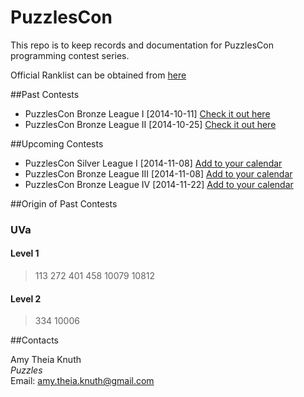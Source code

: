 PuzzlesCon
==========

This repo is to keep records and documentation for PuzzlesCon programming contest series.

Official Ranklist can be obtained from [here](../master/Rank.md)

##Past Contests

+ PuzzlesCon Bronze League I [2014-10-11] [Check it out here](http://acm.hust.edu.cn/vjudge/contest/view.action?cid=58728#overview)
+ PuzzlesCon Bronze League II [2014-10-25] [Check it out here](http://acm.hust.edu.cn/vjudge/contest/view.action?cid=59034#overview)

##Upcoming Contests

+ PuzzlesCon Silver League I [2014-11-08] [Add to your calendar](https://plus.google.com/events/cbqag0cibksm1pq63vmluc4brk0)
+ PuzzlesCon Bronze League III [2014-11-08] [Add to your calendar](https://plus.google.com/events/c19jgh6ahmoqvihe1nokak9tgug)
+ PuzzlesCon Bronze League IV [2014-11-22] [Add to your calendar](https://plus.google.com/events/c6g4vo5j7lofjsam9v46v9hqomo)

##Origin of Past Contests

### UVa

#### Level 1
> 113 272 401 458 10079 10812

#### Level 2

> 334 10006

##Contacts

Amy Theia Knuth  
_Puzzles_  
Email: amy.theia.knuth@gmail.com
